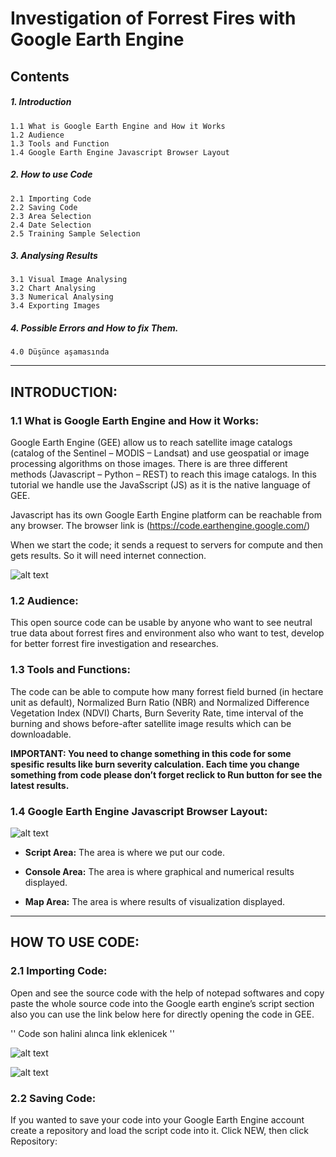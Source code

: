 # Investigation of Forrest Fires with Google Earth Engine

## Contents
##### 1. Introduction
    1.1 What is Google Earth Engine and How it Works
    1.2 Audience
    1.3 Tools and Function
    1.4 Google Earth Engine Javascript Browser Layout
    
##### 2. How to use Code
    2.1 Importing Code
    2.2 Saving Code
    2.3 Area Selection
    2.4 Date Selection
    2.5 Training Sample Selection

##### 3. Analysing Results
    3.1 Visual Image Analysing
    3.2 Chart Analysing
    3.3 Numerical Analysing
    3.4 Exporting Images
    
##### 4. Possible Errors and How to fix Them.
    4.0 Düşünce aşamasında 
---

## INTRODUCTION:

### 1.1 What is Google Earth Engine and How it Works:

Google Earth Engine (GEE) allow us to reach satellite image catalogs (catalog of the Sentinel – MODIS – Landsat) and use geospatial or image processing algorithms on those images. There is are three different methods (Javascript – Python – REST) to reach this image catalogs. In this tutorial we handle use the JavaSscript (JS) as it is the native language of GEE.

Javascript has its own Google Earth Engine platform can be reachable from any browser. The browser link is (https://code.earthengine.google.com/) 

When we start the code; it sends a request to servers for compute and then gets results. So it will need internet connection.
 
![alt text](https://github.com/axecasper/Google-Earth-Engine-Forrest-Fire/blob/master/images/01_What%20is%20Google%20Earth%20Engine_.png "Logo Title Text 1")


### 1.2 Audience:

This open source code can be usable by anyone who want to see neutral true data about forrest fires and environment also who want to test, develop for better forrest fire investigation and researches.


### 1.3 Tools and Functions:

The code can be able to compute how many forrest field burned (in hectare unit as default), Normalized Burn Ratio (NBR) and Normalized Difference Vegetation Index (NDVI) Charts, 
Burn Severity Rate, time interval of the burning and shows before-after satellite image results which can be downloadable.

**IMPORTANT: You need to change something in this code for some spesific results like burn severity calculation. Each time you change something from code please don’t forget reclick to Run button for see the latest results.**

### 1.4 Google Earth Engine Javascript Browser Layout:

![alt text](https://github.com/axecasper/Google-Earth-Engine-Forrest-Fire/blob/master/images/layoutb%C3%BCy%C3%BCk.jpg "Logo Title Text 2")

* **Script Area:** The area is where we put our code.

* **Console Area:** The area is where graphical and numerical results displayed.

* **Map Area:** The area is where results of visualization displayed.

---

## HOW TO USE CODE:

### 2.1 Importing Code:

Open and see the source code with the help of notepad softwares and copy paste the whole source code into the Google earth engine’s script section also you can use the link below here for directly opening the code in GEE.

'' Code son halini alınca link eklenicek ''

![alt text](https://github.com/axecasper/Google-Earth-Engine-Forrest-Fire/blob/master/images/b%C3%BCy%C3%BCknotepad.jpg "Logo Title Text 3")

![alt text](https://github.com/axecasper/Google-Earth-Engine-Forrest-Fire/blob/master/images/yap%C4%B1%C5%9Ft%C4%B1r%C4%B1lcak%20yer%20b%C3%BCy%C3%BCk.jpg "Logo Title Text 4")

### 2.2 Saving Code:

If you wanted to save your code into your Google Earth Engine account create a repository and
load the script code into it.
Click NEW, then click Repository:

